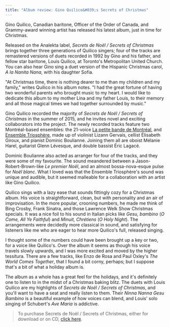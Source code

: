 ```yaml
---
title: "Album review: Gino Quilico&#039;s Secrets of Christmas"
---
```


Gino Quilico, Canadian baritone, Officer of the Order of Canada, and Grammy-award winning artist has released his latest album, just in time for Christmas. 

Released on the Analekta label, *Secrets de Noël / Secrets of Christmas* brings together three generations of Quilico singers; four of the tracks are remastered versions of duets recorded in 1992 by Gino and his father, and fellow star baritone, Louis Quilico, at Toronto's Metropolitan United Church. You can also hear Gino sing a duet version of the Hispanic Christmas carol, *A la Nanita Nana*, with his daughter Sofia.

"At Christmas time, there is nothing dearer to me than my children and my family," writes Quilico in his album notes. "I had the great fortune of having two wonderful parents who brought music to my heart. I would like to dedicate this album to my mother Lina and my father Louis, to their memory and all those magical times we had together surrounded by music."

Gino Quilico recorded the majority of *Secrets de Noël / Secrets of Christmas* in the summer of 2015, and he invites novel and exciting collaborators into the project. The newly recorded tracks feature two Montréal-based ensembles: the 21-voice [La petite bande de Montréal](https://www.facebook.com/Petitebandedemontreal/timeline), and [Ensemble Triosphère](http://www.ensembletriosphere.com/), made up of violinist Lizann Gervais, cellist Élisabeth Giroux, and pianist Dominic Boulianne. Joining them all are oboist Mélanie Harel, guitarist Glenn Lévesque, and double bassist Éric Lagacé. 

Dominic Boulianne also acted as arranger for four of the tracks, and they were some of my favourite. The sound meandered between a Jason-Robert-Brown-like *Le premier Noël*, and an almost bossa-nova-esque pulse for *Noël blanc*. What I loved was that the Ensemble Triosphère's sound was unique and audible, but it seemed malleable for a collaboration with an artist like Gino Quilico.

Quilico sings with a lazy ease that sounds fittingly cozy for a Christmas album. His voice is straightforward, clean, but with personality and an air of improvisation. In the more popular, crooning numbers, he made me think of Bing Crosby, Frank Sinatra, and those Lawrence Welk Show Christmas specials. It was a nice foil to his sound in Italian picks like *Gesu, bambino* (*O Come, All Ye Faithful*) and *Minuit, Chrétiens* (*O Holy Night*). The arrangements were decidedly more classical in sound, and satisfying for listeners like me who are eager to hear more Quilico's full, released singing.

I thought some of the numbers could have been brought up a key or two, for a voice like Quilico's. Over the album it seems as though his voice travels slowly upwards, and I was more excited and moved by the higher tessitura. There are a few tracks, like Enzo de Rosa and Paul Oxley's *The World Comes Together*, that I found a bit corny, perhaps; but I suppose that's a bit of what a holiday album is.

The album as a whole has a great feel for the holidays, and it's definitely one to listen to in the midst of a Christmas baking blitz. The duets with Louis Quilico are my highlights of *Secrets de Noël / Secrets of Christmas*, and you'll want to have a seat and really listen to them. Their *Ninna Nanna Gesu Bambino* is a beautiful example of how voices can blend, and Louis' solo singing of Schubert's *Ave Maria* is addictive.

>To purchase Secrets de Noël / Secrets of Christmas, either for download or on CD, [click here](https://www.analekta.com/en/album/?quilico-gino-secrets-of-christmas.1804.html).
